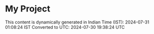 # My Project

This content is dynamically generated in Indian Time (IST): 2024-07-31 01:08:24 IST
Converted to UTC: 2024-07-30 19:38:24 UTC
